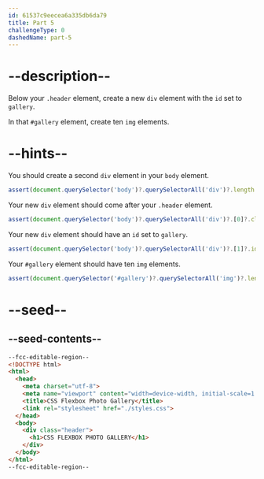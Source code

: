 ```yaml
---
id: 61537c9eecea6a335db6da79
title: Part 5
challengeType: 0
dashedName: part-5
---
```


# --description--

Below your `.header` element, create a new `div` element with the `id` set to `gallery`.

In that `#gallery` element, create ten `img` elements.

# --hints--

You should create a second `div` element in your `body` element.

```js
assert(document.querySelector('body')?.querySelectorAll('div')?.length === 2);
```

Your new `div` element should come after your `.header` element.

```js
assert(document.querySelector('body')?.querySelectorAll('div')?.[0]?.classList?.contains('header'));
```

Your new `div` element should have an `id` set to `gallery`.

```js
assert(document.querySelector('body')?.querySelectorAll('div')?.[1]?.id === 'gallery');
```

Your `#gallery` element should have ten `img` elements.

```js
assert(document.querySelector('#gallery')?.querySelectorAll('img')?.length === 10);
```

# --seed--

## --seed-contents--

```html
--fcc-editable-region--
<!DOCTYPE html>
<html>
  <head>
    <meta charset="utf-8">
    <meta name="viewport" content="width=device-width, initial-scale=1.0">
    <title>CSS Flexbox Photo Gallery</title>
    <link rel="stylesheet" href="./styles.css">
  </head>
  <body>
    <div class="header">
      <h1>CSS FLEXBOX PHOTO GALLERY</h1>
    </div>
  </body>
</html>
--fcc-editable-region--
```

```css

```
